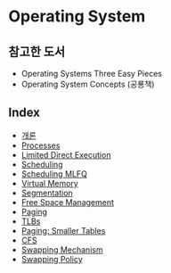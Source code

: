 # Operating System

## 참고한 도서

- Operating Systems Three Easy Pieces
- Operating System Concepts (공룡책)

## Index

- [개론](https://github.com/kwan3854/Dev-log/blob/master/Study/Operation_System/OS1-Introduction%20to%20Operating%20Systems.md)
- [Processes](https://github.com/kwan3854/Dev-log/tree/master/Study/Operation_System/OS2-Process.md)
- [Limited Direct Execution](https://github.com/kwan3854/Dev-log/tree/master/Study/Operation_System/OS3-Limited_Direct_Execution.md)
- [Scheduling](https://github.com/kwan3854/Dev-log/tree/master/Study/Operation_System/OS4-Scheduling.md)
- [Scheduling MLFQ](https://github.com/kwan3854/Dev-log/tree/master/Study/Operation_System/OS5-Sheduling_MLFQ.md)
- [Virtual Memory](https://github.com/kwan3854/Dev-log/tree/master/Study/Operation_System/OS6-Virtual_Memory.md)
- [Segmentation](https://github.com/kwan3854/Dev-log/tree/master/Study/Operation_System/OS7-Segmentation.md)
- [Free Space Management](https://github.com/kwan3854/Dev-log/tree/master/Study/Operation_System/OS8-Free_Space_Management.md)
- [Paging](https://github.com/kwan3854/Dev-log/tree/master/Study/Operation_System/OS9-Paging.md)
- [TLBs](https://github.com/kwan3854/Dev-log/tree/master/Study/Operation_System/OS10-TLBs.md)
- [Paging: Smaller Tables](https://github.com/kwan3854/Dev-log/tree/master/Study/Operation_System/OS11-Paging_Smaller_Tables.md)
- [CFS](https://github.com/kwan3854/Dev-log/tree/master/Study/Operation_System/OS11_1-CFS.md)
- [Swapping Mechanism](https://github.com/kwan3854/Dev-log/tree/master/Study/Operation_System/OS12-Swapping_Mechanism.md)
- [Swapping Policy](https://github.com/kwan3854/Dev-log/tree/master/Study/Operation_System/OS12-Swapping_Policy.md)